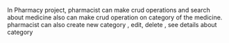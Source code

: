 In Pharmacy project, pharmacist can make crud operations and search about medicine also can make crud operation on category of the medicine. pharmacist can also create new category , edit, delete , see details about category
